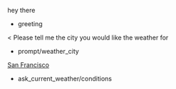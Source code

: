 hey there
* greeting

< Please tell me the city you would like the weather for
* prompt/weather_city

[San Francisco](city)
* ask_current_weather/conditions
